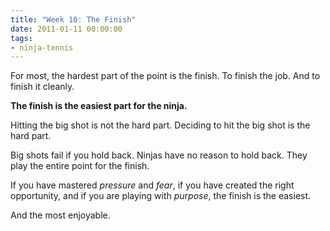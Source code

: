 ```yaml
---
title: "Week 10: The Finish"
date: 2011-01-11 00:00:00
tags:
- ninja-tennis
---
```


For most, the hardest part of the point is the finish. To finish the job. And to finish it cleanly.

**The finish is the easiest part for the ninja.**

Hitting the big shot is not the hard part. Deciding to hit the big shot is the hard part.

Big shots fail if you hold back. Ninjas have no reason to hold back. They play the entire point for the finish.

If you have mastered _pressure_ and _fear_, if you have created the right opportunity, and if you are playing with _purpose_, the finish is the easiest.

And the most enjoyable.
